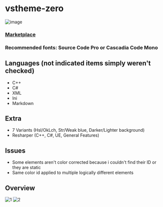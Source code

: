 # vstheme-zero 
![image](https://i.imgur.com/9pLrdxt.png)
### [Marketplace](https://marketplace.visualstudio.com/items?itemName=AgitoReiKen.zerovstheme)

### Recommended fonts: Source Code Pro or Cascadia Code Mono
 
## Languages (not indicated items simply weren't checked)
- C++
- C#
- XML
- Ini
- Markdown

## Extra
- 7 Variants (Hsl/OkLch, Str/Weak blue, Darker/Lighter background)
- Resharper (C++, C#, UE, General Features)

## Issues
- Some elements aren't color corrected because i couldn't find their ID or they are static
- Same color id applied to multiple logically different elements

## Overview
![1](https://i.imgur.com/r6bTXNX.jpg)
![2](https://i.imgur.com/QGkHo4j.jpg)
